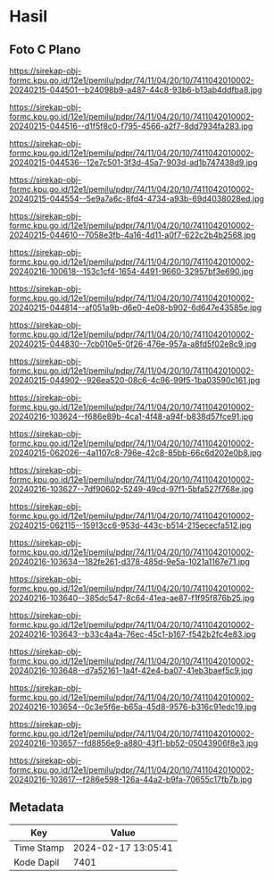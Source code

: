 # Hasil

## Foto C Plano

https://sirekap-obj-formc.kpu.go.id/12e1/pemilu/pdpr/74/11/04/20/10/7411042010002-20240215-044501--b24098b9-a487-44c8-93b6-b13ab4ddfba8.jpg

https://sirekap-obj-formc.kpu.go.id/12e1/pemilu/pdpr/74/11/04/20/10/7411042010002-20240215-044516--d1f5f8c0-f795-4566-a2f7-8dd7934fa283.jpg

https://sirekap-obj-formc.kpu.go.id/12e1/pemilu/pdpr/74/11/04/20/10/7411042010002-20240215-044536--12e7c501-3f3d-45a7-903d-ad1b747438d9.jpg

https://sirekap-obj-formc.kpu.go.id/12e1/pemilu/pdpr/74/11/04/20/10/7411042010002-20240215-044554--5e9a7a6c-8fd4-4734-a93b-69d4038028ed.jpg

https://sirekap-obj-formc.kpu.go.id/12e1/pemilu/pdpr/74/11/04/20/10/7411042010002-20240215-044610--7058e3fb-4a16-4d11-a0f7-622c2b4b2568.jpg

https://sirekap-obj-formc.kpu.go.id/12e1/pemilu/pdpr/74/11/04/20/10/7411042010002-20240216-100618--153c1cf4-1654-4491-9660-32957bf3e690.jpg

https://sirekap-obj-formc.kpu.go.id/12e1/pemilu/pdpr/74/11/04/20/10/7411042010002-20240215-044814--af051a9b-d6e0-4e08-b902-6d647e43585e.jpg

https://sirekap-obj-formc.kpu.go.id/12e1/pemilu/pdpr/74/11/04/20/10/7411042010002-20240215-044830--7cb010e5-0f26-476e-957a-a8fd5f02e8c9.jpg

https://sirekap-obj-formc.kpu.go.id/12e1/pemilu/pdpr/74/11/04/20/10/7411042010002-20240215-044902--926ea520-08c6-4c96-99f5-1ba03590c161.jpg

https://sirekap-obj-formc.kpu.go.id/12e1/pemilu/pdpr/74/11/04/20/10/7411042010002-20240216-103624--f686e89b-4ca1-4f48-a94f-b838d57fce91.jpg

https://sirekap-obj-formc.kpu.go.id/12e1/pemilu/pdpr/74/11/04/20/10/7411042010002-20240215-062026--4a1107c8-796e-42c8-85bb-66c6d202e0b8.jpg

https://sirekap-obj-formc.kpu.go.id/12e1/pemilu/pdpr/74/11/04/20/10/7411042010002-20240216-103627--7df90602-5249-49cd-97f1-5bfa527f768e.jpg

https://sirekap-obj-formc.kpu.go.id/12e1/pemilu/pdpr/74/11/04/20/10/7411042010002-20240215-062115--15913cc6-953d-443c-b514-215ececfa512.jpg

https://sirekap-obj-formc.kpu.go.id/12e1/pemilu/pdpr/74/11/04/20/10/7411042010002-20240216-103634--182fe261-d378-485d-9e5a-1021a1167e71.jpg

https://sirekap-obj-formc.kpu.go.id/12e1/pemilu/pdpr/74/11/04/20/10/7411042010002-20240216-103640--385dc547-8c64-41ea-ae87-f1f95f876b25.jpg

https://sirekap-obj-formc.kpu.go.id/12e1/pemilu/pdpr/74/11/04/20/10/7411042010002-20240216-103643--b33c4a4a-76ec-45c1-b167-f542b2fc4e83.jpg

https://sirekap-obj-formc.kpu.go.id/12e1/pemilu/pdpr/74/11/04/20/10/7411042010002-20240216-103648--d7a52161-1a4f-42e4-ba07-41eb3baef5c9.jpg

https://sirekap-obj-formc.kpu.go.id/12e1/pemilu/pdpr/74/11/04/20/10/7411042010002-20240216-103654--0c3e5f6e-b65a-45d8-9576-b316c91edc19.jpg

https://sirekap-obj-formc.kpu.go.id/12e1/pemilu/pdpr/74/11/04/20/10/7411042010002-20240216-103657--fd8856e9-a880-43f1-bb52-05043906f8e3.jpg

https://sirekap-obj-formc.kpu.go.id/12e1/pemilu/pdpr/74/11/04/20/10/7411042010002-20240216-103617--f286e598-126a-44a2-b9fa-70655c17fb7b.jpg


## Metadata

| Key        | Value               |
| ---------- | ------------------- |
| Time Stamp | 2024-02-17 13:05:41 |
| Kode Dapil | 7401                |



